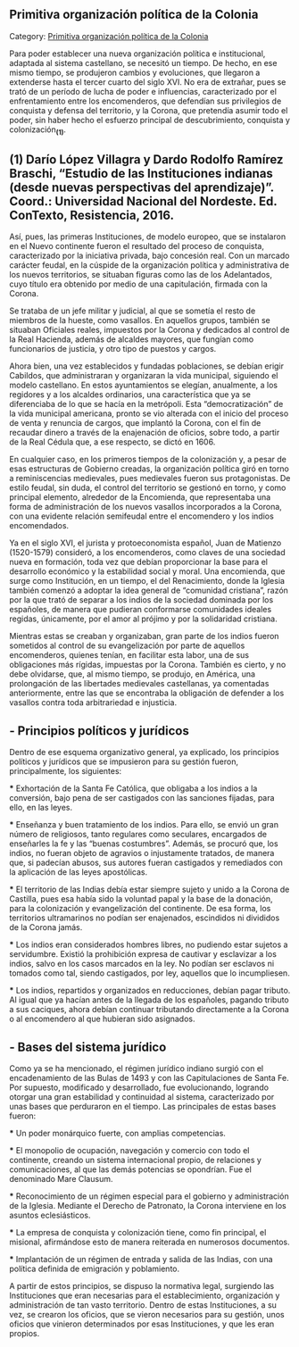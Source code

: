 ## Primitiva organización política de la Colonia

Category: [Primitiva organización política de la Colonia](http://descubrircorrientes.com.ar/2012/index.php/4864-historia-desde-el-origen-hasta-1814/tierra-argentina-1492-1588/primitiva-organizacion-politica-de-la-colonia)

Para poder establecer una nueva organización política e institucional, adaptada al sistema castellano, se necesitó un tiempo. De hecho, en ese mismo tiempo, se produjeron cambios y evoluciones, que llegaron a extenderse hasta el tercer cuarto del siglo XVI. No era de extrañar, pues se trató de un período de lucha de poder e influencias, caracterizado por el enfrentamiento entre los encomenderos, que defendían sus privilegios de conquista y defensa del territorio, y la Corona, que pretendía asumir todo el poder, sin haber hecho el esfuerzo principal de descubrimiento, conquista y colonización<sub><strong>(1)</strong></sub>.

## **(1) Darío López Villagra y Dardo Rodolfo Ramírez Braschi, “Estudio de las Instituciones indianas (desde nuevas perspectivas del aprendizaje)”. Coord.: Universidad Nacional del Nordeste. Ed. ConTexto, Resistencia, 2016.**

Así, pues, las primeras Instituciones, de modelo europeo, que se instalaron en el Nuevo continente fueron el resultado del proceso de conquista, caracterizado por la iniciativa privada, bajo concesión real. Con un marcado carácter feudal, en la cúspide de la organización política y administrativa de los nuevos territorios, se situaban figuras como las de los Adelantados, cuyo título era obtenido por medio de una capitulación, firmada con la Corona.

Se trataba de un jefe militar y judicial, al que se sometía el resto de miembros de la hueste, como vasallos. En aquellos grupos, también se situaban Oficiales reales, impuestos por la Corona y dedicados al control de la Real Hacienda, además de alcaldes mayores, que fungían como funcionarios de justicia, y otro tipo de puestos y cargos.

Ahora bien, una vez establecidos y fundadas poblaciones, se debían erigir Cabildos, que administraran y organizaran la vida municipal, siguiendo el modelo castellano. En estos ayuntamientos se elegían, anualmente, a los regidores y a los alcaldes ordinarios, una característica que ya se diferenciaba de lo que se hacía en la metrópoli. Esta “democratización” de la vida municipal americana, pronto se vio alterada con el inicio del proceso de venta y renuncia de cargos, que implantó la Corona, con el fin de recaudar dinero a través de la enajenación de oficios, sobre todo, a partir de la Real Cédula que, a ese respecto, se dictó en 1606.

En cualquier caso, en los primeros tiempos de la colonización y, a pesar de esas estructuras de Gobierno creadas, la organización política giró en torno a reminiscencias medievales, pues medievales fueron sus protagonistas. De estilo feudal, sin duda, el control del territorio se gestionó en torno, y como principal elemento, alrededor de la Encomienda, que representaba una forma de administración de los nuevos vasallos incorporados a la Corona, con una evidente relación semifeudal entre el encomendero y los indios encomendados.

Ya en el siglo XVI, el jurista y protoeconomista español, Juan de Matienzo (1520-1579) consideró, a los encomenderos, como claves de una sociedad nueva en formación, toda vez que debían proporcionar la base para el desarrollo económico y la estabilidad social y moral. Una encomienda, que surge como Institución, en un tiempo, el del Renacimiento, donde la Iglesia también comenzó a adoptar la idea general de “comunidad cristiana”, razón por la que trató de separar a los indios de la sociedad dominada por los españoles, de manera que pudieran conformarse comunidades ideales regidas, únicamente, por el amor al prójimo y por la solidaridad cristiana.

Mientras estas se creaban y organizaban, gran parte de los indios fueron sometidos al control de su evangelización por parte de aquellos encomenderos, quienes tenían, en facilitar esta labor, una de sus obligaciones más rígidas, impuestas por la Corona. También es cierto, y no debe olvidarse, que, al mismo tiempo, se produjo, en América, una prolongación de las libertades medievales castellanas, ya comentadas anteriormente, entre las que se encontraba la obligación de defender a los vasallos contra toda arbitrariedad e injusticia.

## **\- Principios políticos y jurídicos**

Dentro de ese esquema organizativo general, ya explicado, los principios políticos y jurídicos que se impusieron para su gestión fueron, principalmente, los siguientes:

**\*** Exhortación de la Santa Fe Católica, que obligaba a los indios a la conversión, bajo pena de ser castigados con las sanciones fijadas, para ello, en las leyes.

**\*** Enseñanza y buen tratamiento de los indios. Para ello, se envió un gran número de religiosos, tanto regulares como seculares, encargados de enseñarles la fe y las “buenas costumbres”. Además, se procuró que, los indios, no fueran objeto de agravios o injustamente tratados, de manera que, si padecían abusos, sus autores fueran castigados y remediados con la aplicación de las leyes apostólicas.

**\*** El territorio de las Indias debía estar siempre sujeto y unido a la Corona de Castilla, pues esa había sido la voluntad papal y la base de la donación, para la colonización y evangelización del continente. De esa forma, los territorios ultramarinos no podían ser enajenados, escindidos ni divididos de la Corona jamás.

**\*** Los indios eran considerados hombres libres, no pudiendo estar sujetos a servidumbre. Existió la prohibición expresa de cautivar y esclavizar a los indios, salvo en los casos marcados en la ley. No podían ser esclavos ni tomados como tal, siendo castigados, por ley, aquellos que lo incumpliesen.

**\*** Los indios, repartidos y organizados en reducciones, debían pagar tributo. Al igual que ya hacían antes de la llegada de los españoles, pagando tributo a sus caciques, ahora debían continuar tributando directamente a la Corona o al encomendero al que hubieran sido asignados.

## **\- Bases del sistema jurídico**

Como ya se ha mencionado, el régimen jurídico indiano surgió con el encadenamiento de las Bulas de 1493 y con las Capitulaciones de Santa Fe. Por supuesto, modificado y desarrollado, fue evolucionando, logrando otorgar una gran estabilidad y continuidad al sistema, caracterizado por unas bases que perduraron en el tiempo. Las principales de estas bases fueron:

**\*** Un poder monárquico fuerte, con amplias competencias.

**\*** El monopolio de ocupación, navegación y comercio con todo el continente, creando un sistema internacional propio, de relaciones y comunicaciones, al que las demás potencias se opondrían. Fue el denominado Mare Clausum.

**\*** Reconocimiento de un régimen especial para el gobierno y administración de la Iglesia. Mediante el Derecho de Patronato, la Corona interviene en los asuntos eclesiásticos.

**\*** La empresa de conquista y colonización tiene, como fin principal, el misional, afirmándose esto de manera reiterada en numerosos documentos.

**\*** Implantación de un régimen de entrada y salida de las Indias, con una política definida de emigración y poblamiento.

A partir de estos principios, se dispuso la normativa legal, surgiendo las Instituciones que eran necesarias para el establecimiento, organización y administración de tan vasto territorio. Dentro de estas Instituciones, a su vez, se crearon los oficios, que se vieron necesarios para su gestión, unos oficios que vinieron determinados por esas Instituciones, y que les eran propios.